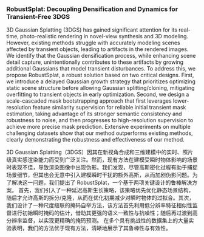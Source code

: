 ### RobustSplat: Decoupling Densification and Dynamics for Transient-Free 3DGS

3D Gaussian Splatting (3DGS) has gained significant attention for its real-time, photo-realistic rendering in novel-view synthesis and 3D modeling. However, existing methods struggle with accurately modeling scenes affected by transient objects, leading to artifacts in the rendered images. We identify that the Gaussian densification process, while enhancing scene detail capture, unintentionally contributes to these artifacts by growing additional Gaussians that model transient disturbances. To address this, we propose RobustSplat, a robust solution based on two critical designs. First, we introduce a delayed Gaussian growth strategy that prioritizes optimizing static scene structure before allowing Gaussian splitting/cloning, mitigating overfitting to transient objects in early optimization. Second, we design a scale-cascaded mask bootstrapping approach that first leverages lower-resolution feature similarity supervision for reliable initial transient mask estimation, taking advantage of its stronger semantic consistency and robustness to noise, and then progresses to high-resolution supervision to achieve more precise mask prediction. Extensive experiments on multiple challenging datasets show that our method outperforms existing methods, clearly demonstrating the robustness and effectiveness of our method.

3D Gaussian Splatting（3DGS）因其在新视角合成和三维建模中的实时、照片级真实感渲染能力而受到广泛关注。然而，现有方法在建模受瞬时物体影响的场景时表现不佳，导致渲染图像中出现伪影。我们发现，尽管高斯密化过程有助于捕捉场景细节，但其也会无意中引入建模瞬时干扰的额外高斯，从而加剧伪影问题。为了解决这一问题，我们提出了 RobustSplat，一个基于两项关键设计的鲁棒解决方案。
首先，我们引入了一种延迟高斯生长策略，该策略优先优化静态场景结构，随后才允许高斯的拆分/克隆，从而在优化初期减少对瞬时物体的过拟合。其次，我们设计了一种尺度级联的掩码自举方法，该方法首先利用低分辨率特征相似性监督进行初始瞬时掩码的估计，借助其更强的语义一致性与抗噪性；随后再过渡到高分辨率监督，以实现更精确的掩码预测。
在多个具有挑战性的数据集上的大量实验表明，我们的方法优于现有方法，清晰地展示了其鲁棒性与有效性。
